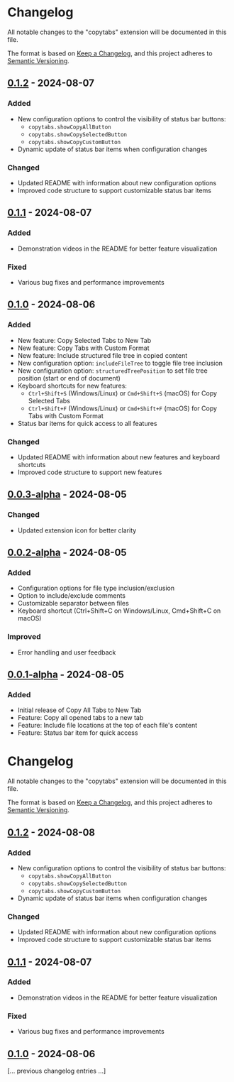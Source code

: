 # Changelog

All notable changes to the "copytabs" extension will be documented in this file.

The format is based on [Keep a Changelog](https://keepachangelog.com/en/1.0.0/),
and this project adheres to [Semantic Versioning](https://semver.org/spec/v2.0.0.html).

## [0.1.2] - 2024-08-07

### Added
- New configuration options to control the visibility of status bar buttons:
  - `copytabs.showCopyAllButton`
  - `copytabs.showCopySelectedButton`
  - `copytabs.showCopyCustomButton`
- Dynamic update of status bar items when configuration changes

### Changed
- Updated README with information about new configuration options
- Improved code structure to support customizable status bar items

## [0.1.1] - 2024-08-07

### Added
- Demonstration videos in the README for better feature visualization

### Fixed
- Various bug fixes and performance improvements

## [0.1.0] - 2024-08-06

### Added
- New feature: Copy Selected Tabs to New Tab
- New feature: Copy Tabs with Custom Format
- New feature: Include structured file tree in copied content
- New configuration option: `includeFileTree` to toggle file tree inclusion
- New configuration option: `structuredTreePosition` to set file tree position (start or end of document)
- Keyboard shortcuts for new features:
  - `Ctrl+Shift+S` (Windows/Linux) or `Cmd+Shift+S` (macOS) for Copy Selected Tabs
  - `Ctrl+Shift+F` (Windows/Linux) or `Cmd+Shift+F` (macOS) for Copy Tabs with Custom Format
- Status bar items for quick access to all features

### Changed
- Updated README with information about new features and keyboard shortcuts
- Improved code structure to support new features

## [0.0.3-alpha] - 2024-08-05

### Changed
- Updated extension icon for better clarity

## [0.0.2-alpha] - 2024-08-05

### Added
- Configuration options for file type inclusion/exclusion
- Option to include/exclude comments
- Customizable separator between files
- Keyboard shortcut (Ctrl+Shift+C on Windows/Linux, Cmd+Shift+C on macOS)

### Improved
- Error handling and user feedback

## [0.0.1-alpha] - 2024-08-05

### Added
- Initial release of Copy All Tabs to New Tab
- Feature: Copy all opened tabs to a new tab
- Feature: Include file locations at the top of each file's content
- Feature: Status bar item for quick access

[0.1.1]: https://github.com/prodypanda/copytabs/compare/v0.1.0...v0.1.1
[0.1.0]: https://github.com/prodypanda/copytabs/compare/v0.0.3-alpha...v0.1.0
[0.0.3-alpha]: https://github.com/prodypanda/copytabs/compare/v0.0.2-alpha...v0.0.3-alpha
[0.0.2-alpha]: https://github.com/prodypanda/copytabs/compare/v0.0.1-alpha...v0.0.2-alpha
[0.0.1-alpha]: https://github.com/prodypanda/copytabs/releases/tag/v0.0.1-alpha
















# Changelog

All notable changes to the "copytabs" extension will be documented in this file.

The format is based on [Keep a Changelog](https://keepachangelog.com/en/1.0.0/),
and this project adheres to [Semantic Versioning](https://semver.org/spec/v2.0.0.html).

## [0.1.2] - 2024-08-08

### Added
- New configuration options to control the visibility of status bar buttons:
  - `copytabs.showCopyAllButton`
  - `copytabs.showCopySelectedButton`
  - `copytabs.showCopyCustomButton`
- Dynamic update of status bar items when configuration changes

### Changed
- Updated README with information about new configuration options
- Improved code structure to support customizable status bar items

## [0.1.1] - 2024-08-07

### Added
- Demonstration videos in the README for better feature visualization

### Fixed
- Various bug fixes and performance improvements

## [0.1.0] - 2024-08-06

[... previous changelog entries ...]

[0.1.2]: https://github.com/prodypanda/copytabs/compare/v0.1.1...v0.1.2
[0.1.1]: https://github.com/prodypanda/copytabs/compare/v0.1.0...v0.1.1
[0.1.0]: https://github.com/prodypanda/copytabs/compare/v0.0.3-alpha...v0.1.0
[0.0.3-alpha]: https://github.com/prodypanda/copytabs/compare/v0.0.2-alpha...v0.0.3-alpha
[0.0.2-alpha]: https://github.com/prodypanda/copytabs/compare/v0.0.1-alpha...v0.0.2-alpha
[0.0.1-alpha]: https://github.com/prodypanda/copytabs/releases/tag/v0.0.1-alpha